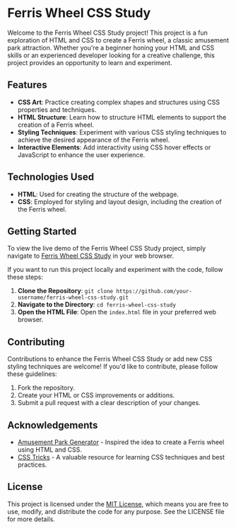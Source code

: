 # Ferris Wheel CSS Study

Welcome to the Ferris Wheel CSS Study project! This project is a fun exploration of HTML and CSS to create a Ferris wheel, a classic amusement park attraction. Whether you're a beginner honing your HTML and CSS skills or an experienced developer looking for a creative challenge, this project provides an opportunity to learn and experiment.

## Features

- **CSS Art**: Practice creating complex shapes and structures using CSS properties and techniques.
- **HTML Structure**: Learn how to structure HTML elements to support the creation of a Ferris wheel.
- **Styling Techniques**: Experiment with various CSS styling techniques to achieve the desired appearance of the Ferris wheel.
- **Interactive Elements**: Add interactivity using CSS hover effects or JavaScript to enhance the user experience.

## Technologies Used

- **HTML**: Used for creating the structure of the webpage.
- **CSS**: Employed for styling and layout design, including the creation of the Ferris wheel.

## Getting Started

To view the live demo of the Ferris Wheel CSS Study project, simply navigate to [Ferris Wheel CSS Study](https://your-username.github.io/ferris-wheel-css-study) in your web browser.

If you want to run this project locally and experiment with the code, follow these steps:

1. **Clone the Repository**: `git clone https://github.com/your-username/ferris-wheel-css-study.git`
2. **Navigate to the Directory**: `cd ferris-wheel-css-study`
3. **Open the HTML File**: Open the `index.html` file in your preferred web browser.

## Contributing

Contributions to enhance the Ferris Wheel CSS Study or add new CSS styling techniques are welcome! If you'd like to contribute, please follow these guidelines:

1. Fork the repository.
2. Create your HTML or CSS improvements or additions.
3. Submit a pull request with a clear description of your changes.

## Acknowledgements

- [Amusement Park Generator](https://www.randomthingstodo.org/) - Inspired the idea to create a Ferris wheel using HTML and CSS.
- [CSS Tricks](https://css-tricks.com/) - A valuable resource for learning CSS techniques and best practices.

## License

This project is licensed under the [MIT License](LICENSE), which means you are free to use, modify, and distribute the code for any purpose. See the LICENSE file for more details.

